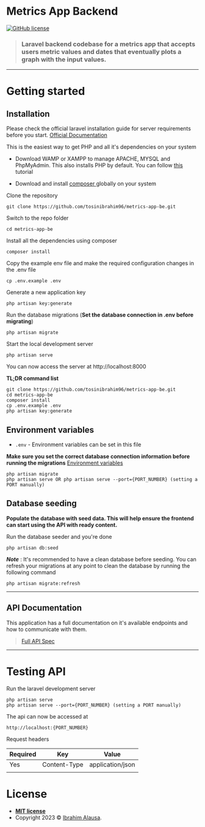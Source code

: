 # Metrics App Backend

 [![GitHub license](https://img.shields.io/github/license/gothinkster/laravel-realworld-example-app.svg)](http://opensource.org/licenses/mit-license.php)

> ### Laravel backend codebase for a metrics app that accepts users metric values and dates that eventually plots a graph with the input values.


----------

# Getting started

## Installation

Please check the official laravel installation guide for server requirements before you start. [Official Documentation](https://laravel.com/docs/8.x/installation)

This is the easiest way to get PHP and all it's dependencies on your system
- Download WAMP or XAMPP to manage APACHE, MYSQL and PhpMyAdmin. This also installs PHP by default. You can follow [this ](https://youtu.be/h6DEDm7C37A)tutorial

- Download and install [composer ](https://getcomposer.org/)globally on your system


Clone the repository

    git clone https://github.com/tosinibrahim96/metrics-app-be.git

Switch to the repo folder

    cd metrics-app-be

Install all the dependencies using composer

    composer install

Copy the example env file and make the required configuration changes in the .env file

    cp .env.example .env

Generate a new application key

    php artisan key:generate

Run the database migrations (**Set the database connection in .env before migrating**)

    php artisan migrate

Start the local development server

    php artisan serve

You can now access the server at http://localhost:8000

**TL;DR command list**

    git clone https://github.com/tosinibrahim96/metrics-app-be.git
    cd metrics-app-be
    composer install
    cp .env.example .env
    php artisan key:generate

## Environment variables

- `.env` - Environment variables can be set in this file

**Make sure you set the correct database connection information before running the migrations** [Environment variables](#environment-variables)

    php artisan migrate
    php artisan serve OR php artisan serve --port={PORT_NUMBER} (setting a PORT manually)

## Database seeding

**Populate the database with seed data. This will help ensure the frontend can start using the API with ready content.**

Run the database seeder and you're done

    php artisan db:seed

***Note*** : It's recommended to have a clean database before seeding. You can refresh your migrations at any point to clean the database by running the following command

    php artisan migrate:refresh
    

----------

## API Documentation

This application has a full documentation on it's available endpoints and how to communicate with them.

> [Full API Spec](https://documenter.getpostman.com/view/9516308/2s93eSZaiL)


----------

# Testing API

Run the laravel development server

    php artisan serve
    php artisan serve --port={PORT_NUMBER} (setting a PORT manually)

The api can now be accessed at

    http://localhost:{PORT_NUMBER}

Request headers

| **Required** 	| **Key**              	| **Value**            	|
|----------	|------------------	|------------------	|
| Yes      	| Content-Type     	| application/json 	|
|  	|     	|   	|


# License
- **[MIT license](http://opensource.org/licenses/mit-license.php)**
- Copyright 2023 © <a href="https://www.linkedin.com/in/ibrahim-alausa/" target="_blank">Ibrahim Alausa</a>.
